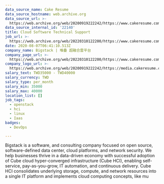 ```yaml
---
data_source_name: Cake Resume
data_source_hostname: web.archive.org
data_source_url: >-
  https://web.archive.org/web/20200919222242/https://www.cakeresume.com/jobs?q=Cloud%20Iaas&page=1&refinementList%5Border%5D=
data_source_internal_id: '22140'
title: Cloud Software Technical Support
job_url: >-
  https://web.archive.org/web/20220310122200/https://www.cakeresume.com/companies/bigstack/jobs/cloud-software-technical-support
date: 2020-08-07T06:41:10.513Z
company_name: Bigstack | 堆疊 超融合雲平台
company_page_url: >-
  https://web.archive.org/web/20220310122200/https://www.cakeresume.com/companies/bigstack
company_logo_url: >-
  https://web.archive.org/web/20200919222242/https://media.cakeresume.com/image/upload/s--GRoYmU6A--/c_pad,fl_png8,h_200,w_200/v1596782102/scc0uly2yquqlzha9gzx.png
salary_text: TWD35000 - TWD40000
salary_currency: TWD
salary_type: per_month
salary_min: 35000
salary_max: 40000
location_list: []
job_tags:
  - openstack
  - hci
  - linux
  - Iaas
badges:
  - DevOps

---
```


Bigstack is a software, and consulting company focused on open source, software-defined data center, cloud platforms, and network security. We help businesses thrive in a data-driven economy with successful adoption of Cube cloud hyper-converged infrastructure (Cube HCI), enabling self-service, pay-as-you-grow, IT automation, and continuous delivery. Cube HCI consolidates underlying storage, compute, and network resources into a single IT platform and implements cloud computing concepts, like mu